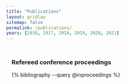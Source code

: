 ```yaml
---
title: "Publications"
layout: gridlay
sitemap: false
permalink: /publications/
years: [2016, 2017, 2018, 2019, 2020, 2021]
---
```


<style>
.jumbotron{
    padding:3%;
    padding-bottom:10px;
    padding-top:10px;
    margin-top:10px;
    margin-bottom:30px;
}
</style>

<!-- <div class="jumbotron">
### Preprints
{% bibliography --query @unpublished %}
</div> -->

<!-- <div class="jumbotron">
### Refereed journal articles
{% bibliography --query @article %}
</div> -->

<div class="jumbotron">

### Refereed conference proceedings
{% bibliography --query @inproceedings %}

</div>

<!-- <div class="jumbotron">
### Other publications
{% bibliography --query @thesis,@report %}
</div> -->


